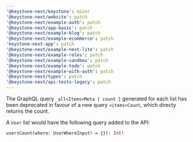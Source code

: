```yaml
---
'@keystone-next/keystone': minor
'@keystone-next/website': patch
'@keystone-next/example-auth': patch
'@keystone-next/app-basic': patch
'@keystone-next/example-blog': patch
'@keystone-next/example-ecommerce': patch
'keystone-next-app': patch
'@keystone-next/example-next-lite': patch
'@keystone-next/example-roles': patch
'@keystone-next/example-sandbox': patch
'@keystone-next/example-todo': patch
'@keystone-next/example-with-auth': patch
'@keystone-next/types': patch
'@keystone-next/api-tests-legacy': patch
---
```


The GraphQL query `_all<Items>Meta { count }` generated for each list has been deprecated in favour of a new query `<items>Count`, which directy returns the count.

A `User` list would have the following query added to the API:

```graphql
usersCount(where: UserWhereInput! = {}): Int!
```
